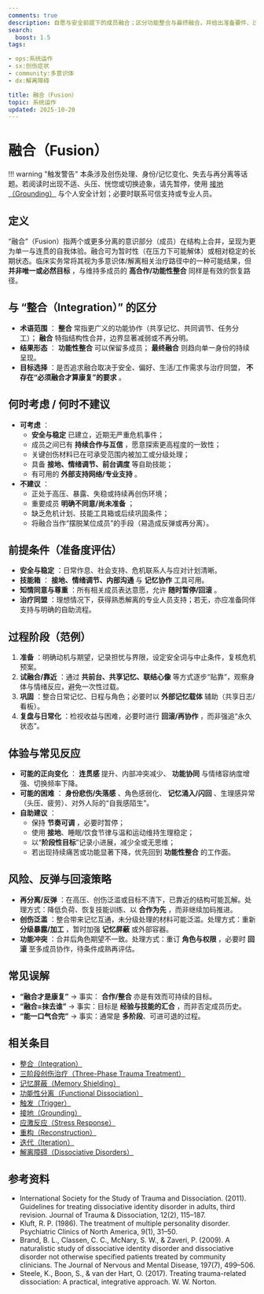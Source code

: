 ```yaml
---
comments: true
description: 自愿与安全前提下的成员融合；区分功能整合与最终融合，并给出准备要件、过程阶段、风险与回滚策略。
search:
  boost: 1.5
tags:

- ops:系统运作
- sx:创伤症状
- community:多意识体
- dx:解离障碍

title: 融合（Fusion）
topic: 系统运作
updated: 2025-10-20
---
```


# 融合（Fusion）

!!! warning "触发警告"
    本条涉及创伤处理、身份/记忆变化、失去与再分离等话题。若阅读时出现不适、头压、恍惚或切换迹象，请先暂停，使用 [接地（Grounding）](Grounding.md) 与个人安全计划；必要时联系可信支持或专业人员。

## 定义

“融合”（Fusion）指两个或更多分离的意识部分（成员）在结构上合并，呈现为更为单一与连贯的自我体验。融合可为暂时性（在压力下可能解体）或相对稳定的长期状态。临床实务常将其视为多意识体/解离相关治疗路径中的一种可能结果，但 **并非唯一或必然目标** ，与维持多成员的 **高合作/功能性整合** 同样是有效的恢复路径。

## 与 “整合（Integration）” 的区分

- **术语范围** ： **整合** 常指更广义的功能协作（共享记忆、共同调节、任务分工）； **融合** 特指结构性合并，边界显著减弱或不再分明。
- **结果形态** ： **功能性整合** 可以保留多成员； **最终融合** 则趋向单一身份的持续呈现。
- **目标选择** ：是否追求融合取决于安全、偏好、生活/工作需求与治疗同盟， **不存在“必须融合才算康复”的要求** 。

## 何时考虑 / 何时不建议

- **可考虑** ：
    - **安全与稳定** 已建立，近期无严重危机事件；
    - 成员之间已有 **持续合作与互信** ，愿意探索更高程度的一致性；
    - 关键创伤材料已在可承受范围内被加工或分级处理；
    - 具备 **接地、情绪调节、前台调度** 等自助技能；
    - 有可用的 **外部支持网络/专业支持** 。
- **不建议** ：
    - 正处于高压、暴露、失稳或持续再创伤环境；
    - 重要成员 **明确不同意/尚未准备** ；
    - 缺乏危机计划、技能工具箱或后续巩固条件；
    - 将融合当作“摆脱某位成员”的手段（易造成反弹或再分离）。

## 前提条件（准备度评估）

- **安全与稳定** ：日常作息、社会支持、危机联系人与应对计划清晰。
- **技能箱** ： **接地、情绪调节、内部沟通** 与 **记忆协作** 工具可用。
- **知情同意与尊重** ：所有相关成员表达意愿，允许 **随时暂停/回滚** 。
- **治疗同盟** ：理想情况下，获得熟悉解离的专业人员支持；若无，亦应准备同伴支持与明确的自助流程。

## 过程阶段（范例）

1. **准备** ：明确动机与期望，记录担忧与界限，设定安全词与中止条件，复核危机预案。
2. **试融合/靠近** ：通过 **共前台、共享记忆、联结心像** 等方式逐步“贴靠”，观察身体与情绪反应，避免一次性过载。
3. **巩固** ：整合日常记忆、日程与角色；必要时以 **外部记忆载体** 辅助（共享日志/看板）。
4. **复盘与日常化** ：检视收益与困难，必要时进行 **回滚/再协作** ，而非强追“永久状态”。

## 体验与常见反应

- **可能的正向变化** ： **连贯感** 提升、内部冲突减少、 **功能协同** 与情绪容纳度增强、切换频率下降。
- **可能的困难** ： **身份悲伤/失落感** 、角色感弱化、 **记忆涌入/闪回** 、生理感异常（头压、疲劳）、对外人际的“自我感陌生”。
- **自助建议** ：
    - 保持 **节奏可调** ，必要时暂停；
    - 使用 **接地**、睡眠/饮食节律与温和运动维持生理稳定；
    - 以“**阶段性目标**”记录小进展，减少全或无思维；
    - 若出现持续痛苦或功能显著下降，优先回到 **功能性整合** 的工作面。

## 风险、反弹与回滚策略

- **再分离/反弹** ：在高压、创伤泛滥或目标不清下，已靠近的结构可能瓦解。处理方式：降低负荷、恢复技能训练、以 **合作为先** ，而非继续加码推进。
- **创伤泛滥** ：整合带来记忆互通，未分级处理的材料可能泛滥。处理方式：重新 **分级暴露/加工** ，暂时加强 **记忆屏蔽** 或外部容器。
- **功能冲突** ：合并后角色期望不一致。处理方式：重订 **角色与权限** ，必要时 **回滚** 至多成员协作，待条件成熟再评估。

## 常见误解

- **“融合才是康复”** → 事实： **合作/整合** 亦是有效而可持续的目标。
- **“融合=抹去谁”** → 事实：目标是 **经验与技能的汇合** ，而非否定成员历史。
- **“能一口气合完”** → 事实：通常是 **多阶段**、可进可退的过程。

## 相关条目

- [整合（Integration）](Integration.md)
- [三阶段创伤治疗（Three-Phase Trauma Treatment）](Three-Phase-Trauma-Treatment.md)
- [记忆屏蔽（Memory Shielding）](Memory-Shielding.md)
- [功能性分离（Functional Dissociation）](Functional-Dissociation.md)
- [触发（Trigger）](Trigger.md)
- [接地（Grounding）](Grounding.md)
- [应激反应（Stress Response）](Stress-Response.md)
- [重构（Reconstruction）](Reconstruction.md)
- [迭代（Iteration）](Iteration.md)
- [解离障碍（Dissociative Disorders）](Dissociative-Disorders.md)

## 参考资料

- International Society for the Study of Trauma and Dissociation. (2011). Guidelines for treating dissociative identity disorder in adults, third revision. Journal of Trauma & Dissociation, 12(2), 115–187.
- Kluft, R. P. (1986). The treatment of multiple personality disorder. Psychiatric Clinics of North America, 9(1), 31–50.
- Brand, B. L., Classen, C. C., McNary, S. W., & Zaveri, P. (2009). A naturalistic study of dissociative identity disorder and dissociative disorder not otherwise specified patients treated by community clinicians. The Journal of Nervous and Mental Disease, 197(7), 499–506.
- Steele, K., Boon, S., & van der Hart, O. (2017). Treating trauma-related dissociation: A practical, integrative approach. W. W. Norton.
